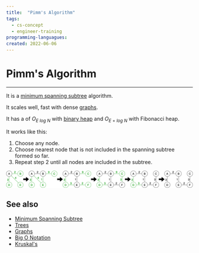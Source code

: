 ```yaml
---
title:  "Pimm's Algorithm"
tags:
  - cs-concept
  - engineer-training
programming-languagues:
created: 2022-06-06
---
```

# Pimm's Algorithm
---
It is a [minimum spanning subtree](notes/minimum-spanning-subtree.md) algorithm.

It scales well, fast with dense [graphs](notes/graphs.md).

It has a [](notes/compiler-optimisation.md#Performance|performance) of $O_{E\ log\ N}$ with [binary heap](notes/binary-heap.md) and $O_{E\ +\ log\ N}$ with Fibonacci heap.

It works like this:
1. Choose any node.
2. Choose nearest node that is not included in the spanning subtree formed so far.
3. Repeat step 2 until all nodes are included in the subtree.

![](notes/images/prims.png)

## See also
- [Minimum Spanning Subtree](notes/minimum-spanning-subtree.md)
- [Trees](notes/trees.md)
- [Graphs](notes/graphs.md)
- [Big O Notation](notes/big-o-notation.md)
- [Kruskal's](notes/kruskals-algorithm.md)
